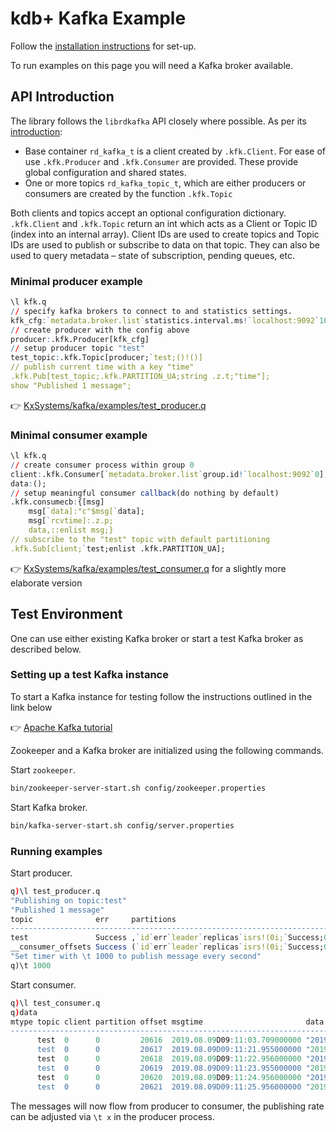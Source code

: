# kdb+ Kafka Example

Follow the [installation instructions](install.md) for set-up.

To run examples on this page you will need a Kafka broker available.

## API Introduction

The library follows the `librdkafka` API closely where possible.
As per its [introduction](https://github.com/edenhill/librdkafka/blob/master/INTRODUCTION.md):

-   Base container `rd_kafka_t` is a client created by `.kfk.Client`. For ease of use `.kfk.Producer` and `.kfk.Consumer` are provided. These provide global configuration and shared states.
-   One or more topics `rd_kafka_topic_t`, which are either producers or consumers are created by the function `.kfk.Topic` 

Both clients and topics accept an optional configuration dictionary.
`.kfk.Client` and `.kfk.Topic` return an int which acts as a Client or Topic ID (index into an internal array). Client IDs are used to create topics and Topic IDs are used to publish or subscribe to data on that topic. They can also be used to query metadata – state of subscription, pending queues, etc.

### Minimal producer example

```q
\l kfk.q
// specify kafka brokers to connect to and statistics settings.
kfk_cfg:`metadata.broker.list`statistics.interval.ms!`localhost:9092`10000
// create producer with the config above
producer:.kfk.Producer[kfk_cfg]
// setup producer topic "test"
test_topic:.kfk.Topic[producer;`test;()!()]
// publish current time with a key "time"
.kfk.Pub[test_topic;.kfk.PARTITION_UA;string .z.t;"time"];
show "Published 1 message";
```

:point_right: 
[KxSystems/kafka/examples/test_producer.q](https://github.com/KxSystems/kafka/blob/master/examples/test_producer.q)

### Minimal consumer example

```q
\l kfk.q
// create consumer process within group 0
client:.kfk.Consumer[`metadata.broker.list`group.id!`localhost:9092`0];
data:();
// setup meaningful consumer callback(do nothing by default)
.kfk.consumecb:{[msg]
    msg[`data]:"c"$msg[`data];
    msg[`rcvtime]:.z.p;
    data,::enlist msg;}
// subscribe to the "test" topic with default partitioning
.kfk.Sub[client;`test;enlist .kfk.PARTITION_UA];
```

:point_right: 
[KxSystems/kafka/examples/test_consumer.q](https://github.com/KxSystems/kafka/blob/master/examples/test_consumer.q) for a slightly more elaborate version 

## Test Environment

One can use either existing Kafka broker or start a test Kafka broker as described below.

### Setting up a test Kafka instance

To start a Kafka instance for testing follow the instructions outlined in the link below

:point_right: 
[Apache Kafka tutorial](http://kafka.apache.org/documentation.html#quickstart)

Zookeeper and a Kafka broker are initialized using the following commands.

Start `zookeeper`.

```bash
bin/zookeeper-server-start.sh config/zookeeper.properties
```

Start Kafka broker.

```bash
bin/kafka-server-start.sh config/server.properties
```

### Running examples

Start producer.

```q
q)\l test_producer.q
"Publishing on topic:test"
"Published 1 message"
topic              err     partitions                                        ..
-----------------------------------------------------------------------------..
test               Success ,`id`err`leader`replicas`isrs!(0i;`Success;0i;,0i;..
__consumer_offsets Success (`id`err`leader`replicas`isrs!(0i;`Success;0i;,0i;..
"Set timer with \t 1000 to publish message every second"
q)\t 1000
```

Start consumer.

```q
q)\l test_consumer.q
q)data
mtype topic client partition offset msgtime                       data       ..
-----------------------------------------------------------------------------..
      test  0      0         20616  2019.08.09D09:11:03.709000000 "2019.08.09..
      test  0      0         20617  2019.08.09D09:11:21.955000000 "2019.08.09..
      test  0      0         20618  2019.08.09D09:11:22.956000000 "2019.08.09..
      test  0      0         20619  2019.08.09D09:11:23.955000000 "2019.08.09..
      test  0      0         20620  2019.08.09D09:11:24.956000000 "2019.08.09..
      test  0      0         20621  2019.08.09D09:11:25.956000000 "2019.08.09..
```

The messages will now flow from producer to consumer, the publishing rate can be adjusted via `\t x` in the producer process.

